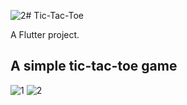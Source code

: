 ![2](https://github.com/user-attachments/assets/cc13b0fc-026f-4aa8-aeaa-cc6a87629ed7)# Tic-Tac-Toe

A Flutter project.

## A simple tic-tac-toe game 
![1](https://github.com/user-attachments/assets/152cd67c-a4c2-4fe3-9b73-044ff4ac4111) ![2](https://github.com/user-attachments/assets/508de20f-cbdb-4b48-b5e3-bb58b4c7f333)

